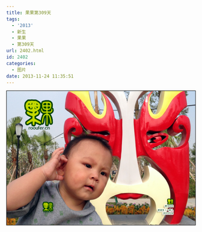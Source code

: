 ```yaml
---
title: 果果第309天
tags:
  - '2013'
  - 新生
  - 果果
  - 第309天
url: 2402.html
id: 2402
categories:
  - 图片
date: 2013-11-24 11:35:51
---
```


[![](/images/uploads/2013/11/果果第309天.jpg "果果第309天")](/images/uploads/2013/11/果果第309天.jpg)